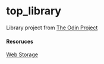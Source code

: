 # top_library
Library project from [The Odin Project](https://www.theodinproject.com/lessons/node-path-javascript-library)

#### Resoruces
[Web Storage](https://blog.logrocket.com/localstorage-javascript-complete-guide/)